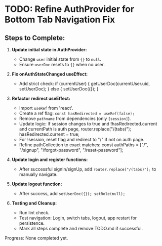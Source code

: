 # TODO: Refine AuthProvider for Bottom Tab Navigation Fix

## Steps to Complete:

1. **Update initial state in AuthProvider:**
   - Change `user` initial state from `{}` to `null`.
   - Ensure `userDoc` resets to `{}` when no user.

2. **Fix onAuthStateChanged useEffect:**
   - Add strict check: if (currentUser) { getUserDoc(currentUser.uid, setUserDoc); } else { setUserDoc({}); }

3. **Refactor redirect useEffect:**
   - Import `useRef` from 'react'.
   - Create a ref flag: `const hasRedirected = useRef(false);`
   - Remove `pathname` from dependencies (only `[session]`).
   - Update logic: If session changes to true and !hasRedirected.current and currentPath is auth page, router.replace("/(tabs)"); hasRedirected.current = true;
   - For !session, reset flag and redirect to "/" if not on auth page.
   - Refine pathCollection to exact matches: const authPaths = ["/", "/signup", "/forgot-password", "/reset-password"];

4. **Update login and register functions:**
   - After successful signIn/signUp, add `router.replace("/(tabs)");` to manually navigate.

5. **Update logout function:**
   - After success, add `setUserDoc({}); setRole(null);`

6. **Testing and Cleanup:**
   - Run lint check.
   - Test navigation: Login, switch tabs, logout, app restart for persistence.
   - Mark all steps complete and remove TODO.md if successful.

Progress: None completed yet.
